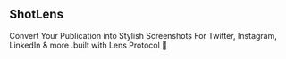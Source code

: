 ## ShotLens

Convert Your Publication into Stylish Screenshots For Twitter, Instagram, LinkedIn & more .built with Lens Protocol 🌿
